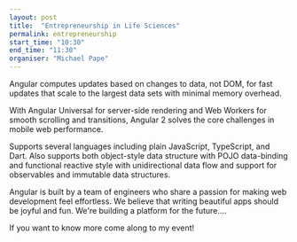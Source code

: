 ```yaml
---
layout: post
title:  "Entrepreneurship in Life Sciences"
permalink: entrepreneurship
start_time: "10:30"
end_time: "11:30"
organiser: "Michael Pape"
---
```


Angular computes updates based on changes to data, not DOM, for fast updates that scale to the largest data sets with minimal memory overhead.

With Angular Universal for server-side rendering and Web Workers for smooth scrolling and transitions, Angular 2 solves the core challenges in mobile web performance.

Supports several languages including plain JavaScript, TypeScript, and Dart. Also supports both object-style data structure with POJO data-binding and functional reactive style with unidirectional data flow and support for observables and immutable data structures.

Angular is built by a team of engineers who share a passion for making web development feel effortless. We believe that writing beautiful apps should be joyful and fun. We're building a platform for the future....

If you want to know more come along to my event!
